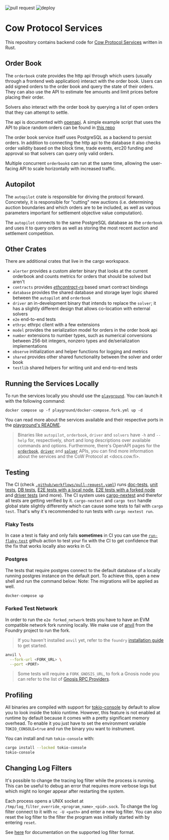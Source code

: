 ![pull request](https://github.com/cowprotocol/services/workflows/pull%20request/badge.svg) ![deploy](https://github.com/cowprotocol/services/workflows/deploy/badge.svg)

# Cow Protocol Services

This repository contains backend code for [Cow Protocol Services](https://docs.cow.fi/) written in Rust.

## Order Book

The `orderbook` crate provides the http api through which users (usually through a frontend web application) interact with the order book.
Users can add signed orders to the order book and query the state of their orders.
They can also use the API to estimate fee amounts and limit prices before placing their order.

Solvers also interact with the order book by querying a list of open orders that they can attempt to settle.

The api is documented with [openapi](https://api.cow.fi/docs/).
A simple example script that uses the API to place random orders can be found in [this repo](https://github.com/cowprotocol/trading-bot)

The order book service itself uses PostgreSQL as a backend to persist orders.
In addition to connecting the http api to the database it also checks order validity based on the block time, trade events, erc20 funding and approval so that solvers can query only valid orders.

Multiple concurrent `orderbook`s can run at the same time, allowing the user-facing API to scale horizontally with increased traffic.

## Autopilot

The `autopilot` crate is responsible for driving the protocol forward.
Concretely, it is responsible for "cutting" new auctions (i.e. determining auction boundaries and which orders are to be included, as well as various parameters important for settlement objective value computation).

The `autopilot` connects to the same PostgreSQL database as the `orderbook` and uses it to query orders as well as storing the most recent auction and settlement competition.

## Other Crates

There are additional crates that live in the cargo workspace.

- `alerter` provides a custom alerter binary that looks at the current orderbook and counts metrics for orders that should be solved but aren't
- `contracts` provides _[ethcontract-rs](https://github.com/gnosis/ethcontract-rs)_ based smart contract bindings
- `database` provides the shared database and storage layer logic shared between the `autopilot` and `orderbook`
- `driver` an in-development binary that intends to replace the `solver`; it has a slightly different design that allows co-location with external solvers
- `e2e` end-to-end tests
- `ethrpc` ethrpc client with a few extensions
- `model` provides the serialization model for orders in the order book api
- `number` extensions to number types, such as numerical conversions between 256-bit integers, nonzero types and de/serialization implementations
- `observe` initialization and helper functions for logging and metrics
- `shared` provides other shared functionality between the solver and order book
- `testlib` shared helpers for writing unit and end-to-end tests

## Running the Services Locally

To run the services locally you should use the [`playground`](./playground/README.md).
You can launch it with the following command:

```
docker compose up -f playground/docker-compose.fork.yml up -d
```

You can read more about the services available and their respective ports in the [playground's README](./playground/README.md).

> Binaries like `autopilot`, `orderbook`, `driver` and `solvers` have `-h` and `--help` for, respectively, short and long descriptions over available commands and options.
> Furthermore, there's OpenAPI pages for the [`orderbook`](https://docs.cow.fi/cow-protocol/reference/apis/orderbook),
> [`driver`](https://docs.cow.fi/cow-protocol/reference/apis/driver) and [`solver`](https://docs.cow.fi/cow-protocol/reference/apis/solver) APIs,
> you can find more information about the services and the CoW Protocol at <docs.cow.fi>.


## Testing

The CI (check [`.github/workflows/pull-request.yaml`](.github/workflows/pull-request.yaml)) runs
[doc-tests](https://github.com/cowprotocol/services/tree/main/.github/workflows/pull-request.yaml#L71),
[unit tests](https://github.com/cowprotocol/services/tree/main/.github/workflows/pull-request.yaml#L88-L89),
[DB tests](https://github.com/cowprotocol/services/tree/main/.github/workflows/pull-request.yaml#L117),
[E2E tests with a local node](https://github.com/cowprotocol/services/tree/main/.github/workflows/pull-request.yaml#L147),
[E2E tests with a forked node](https://github.com/cowprotocol/services/tree/main/.github/workflows/pull-request.yaml#L187) and
[driver tests](https://github.com/cowprotocol/services/tree/main/.github/workflows/pull-request.yaml#L206-L209) (and more).
The CI system uses [cargo-nextest](https://nexte.st/) and therefor all tests are getting verified by it.
`cargo-nextest` and `cargo test` handle global state slightly differently which can cause some tests to fail with `cargo test`.
That's why it's recommended to run tests with `cargo nextest run`.

### Flaky Tests

In case a test is flaky and only fails **sometimes** in CI you can use the [`run-flaky-test`](.github/workflows/pull-request.yaml) github action to test your fix with the CI to get confidence that the fix that works locally also works in CI.

### Postgres

The tests that require postgres connect to the default database of a locally running postgres instance on the default port.
To achieve this, open a new shell and run the command below:
Note: The migrations will be applied as well.

```sh
docker-compose up
```

### Forked Test Network

In order to run the `e2e forked_network` tests you have to have an EVM compatible network fork running locally.
We make use of [anvil](https://github.com/foundry-rs/foundry) from the Foundry project to run the fork.

> If you haven't installed `anvil` yet, refer to the `foundry` [installation guide](https://book.getfoundry.sh/getting-started/installation) to get started.

```bash
anvil \
  --fork-url <FORK_URL> \
  --port <PORT>
```

> Some tests will require a `FORK_GNOSIS_URL`, to fork a Gnosis node you can refer to the list of [Gnosis RPC Providers](https://docs.gnosischain.com/tools/RPC%20Providers/).

## Profiling

All binaries are compiled with support for [tokio-console](https://github.com/tokio-rs/console) by default to allow you to look inside the tokio runtime.
However, this feature is not enabled at runtime by default because it comes with a pretty significant memory overhead. To enable it you just have to set the environment variable `TOKIO_CONSOLE=true` and run the binary you want to instrument.

You can install and run `tokio-console` with:
```bash
cargo install --locked tokio-console
tokio-console
```

## Changing Log Filters

It's possible to change the tracing log filter while the process is running. This can be useful to debug an error that requires more verbose logs but which might no longer appear after restarting the system.

Each process opens a UNIX socket at `/tmp/log_filter_override_<program_name>_<pid>.sock`. To change the log filter connect to it with `nc -U <path>` and enter a new log filter.
You can also reset the log filter to the filter the program was initially started with by entering `reset`.

See [here](https://docs.rs/tracing-subscriber/latest/tracing_subscriber/filter/struct.EnvFilter.html#directives) for documentation on the supported log filter format.

